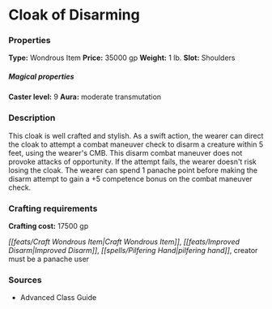 ﻿---
Title: "Cloak of Disarming"
Type: "Wondrous Item"
Price: "35000 gp"
Weight: "1 lb."
Slot: "Shoulders"
Caster level: "9"
Aura: "moderate transmutation"
Description: |
  "This cloak is well crafted and stylish. As a swift action, the wearer can direct the cloak to attempt a combat maneuver check to disarm a creature within 5 feet, using the wearer's CMB. This disarm combat maneuver does not provoke attacks of opportunity. If the attempt fails, the wearer doesn't risk losing the cloak. The wearer can spend 1 panache point before making the disarm attempt to gain a +5 competence bonus on the combat maneuver check."
Crafting cost: "17500 gp"
Sources: "['Advanced Class Guide']"
---

# Cloak of Disarming

### Properties

**Type:** Wondrous Item **Price:** 35000 gp **Weight:** 1 lb. **Slot:** Shoulders

##### Magical properties

**Caster level:** 9 **Aura:** moderate transmutation

### Description

This cloak is well crafted and stylish. As a swift action, the wearer can direct the cloak to attempt a combat maneuver check to disarm a creature within 5 feet, using the wearer's CMB. This disarm combat maneuver does not provoke attacks of opportunity. If the attempt fails, the wearer doesn't risk losing the cloak. The wearer can spend 1 panache point before making the disarm attempt to gain a +5 competence bonus on the combat maneuver check.

### Crafting requirements

**Crafting cost:** 17500 gp

_[[feats/Craft Wondrous Item|Craft Wondrous Item]]_, _[[feats/Improved Disarm|Improved Disarm]]_, _[[spells/Pilfering Hand|pilfering hand]]_, creator must be a panache user

### Sources

* Advanced Class Guide